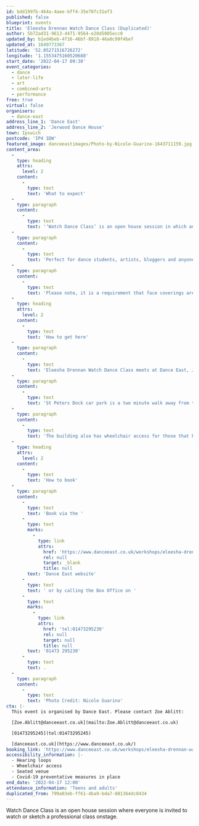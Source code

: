```yaml
---
id: bdd1997b-464a-4aee-bff4-35e78fc31ef3
published: false
blueprint: events
title: 'Eleesha Drennan Watch Dance Class (Duplicated)'
author: 5b72ad31-9613-4471-9564-e28d5005ecc0
updated_by: b1ed4beb-4f16-46bf-8918-46a0c99f4bef
updated_at: 1649773367
latitude: '52.05271516726272'
longitude: '1.1553475160520688'
start_date: '2022-04-17 09:30'
event_categories:
  - dance
  - later-life
  - art
  - combined-arts
  - performance
free: true
virtual: false
organisers:
  - dance-east
address_line_1: 'Dance East'
address_line_2: 'Jerwood Dance House'
town: Ipswich
postcode: 'IP4 1DW'
featured_image: danceeastimages/Photo-by-Nicole-Guarino-1643711159.jpg
content_area:
  -
    type: heading
    attrs:
      level: 2
    content:
      -
        type: text
        text: 'What to expect'
  -
    type: paragraph
    content:
      -
        type: text
        text: '‘Watch Dance Class’ is an open house session in which anyone and everyone is invited to watch or sketch a professional class onstage, giving a unique glimpse into how Eleesha Drennan and company dancers prepare before a show.'
  -
    type: paragraph
    content:
      -
        type: text
        text: 'Perfect for dance students, artists, bloggers and anyone interested in peeking behind the scenes. ‘Watch Dance Class’ is free to attend, but booking is required. '
  -
    type: paragraph
    content:
      -
        type: text
        text: 'Please note, it is a requirement that face coverings are worn at all times during the session (unless exempt).'
  -
    type: heading
    attrs:
      level: 2
    content:
      -
        type: text
        text: 'How to get here'
  -
    type: paragraph
    content:
      -
        type: text
        text: 'Eleesha Drennan Watch Dance Class meets at Dance East, Jerwood Dance House, Ipswich, IP4 1DW.'
  -
    type: paragraph
    content:
      -
        type: text
        text: 'St Peters Dock car park is a two minute walk away from the venue.'
  -
    type: paragraph
    content:
      -
        type: text
        text: 'The building also has wheelchair access for those that have accessibility needs.'
  -
    type: heading
    attrs:
      level: 2
    content:
      -
        type: text
        text: 'How to book'
  -
    type: paragraph
    content:
      -
        type: text
        text: 'Book via the '
      -
        type: text
        marks:
          -
            type: link
            attrs:
              href: 'https://www.danceeast.co.uk/workshops/eleesha-drennan-watch-a-dance-class/'
              rel: null
              target: _blank
              title: null
        text: 'Dance East website'
      -
        type: text
        text: ' or by calling the Box Office on '
      -
        type: text
        marks:
          -
            type: link
            attrs:
              href: 'tel:01473295230'
              rel: null
              target: null
              title: null
        text: '01473 295230'
      -
        type: text
        text: .
  -
    type: paragraph
    content:
      -
        type: text
        text: 'Photo Credit: Nicole Guarino'
cta: |-
  This event is organised by Dance East. Please contact Zoe Ablitt:

  [Zoe.Ablitt@danceeast.co.uk](mailto:Zoe.Ablitt@danceeast.co.uk)

  [01473295245](tel:01473295245)

  [danceeast.co.uk](https://www.danceeast.co.uk/)
booking_link: 'https://www.danceeast.co.uk/workshops/eleesha-drennan-watch-a-dance-class/'
accessibility_information: |-
  - Hearing loops
  - Wheelchair access
  - Seated venue 
  - Covid-19 preventative measures in place
end_date: '2022-04-17 12:00'
attendance_information: 'Teens and adults'
duplicated_from: 799a03eb-ff61-4ba9-bda7-881364dc8434
---
```

Watch Dance Class is an open house session where everyone is invited to watch or sketch a professional class onstage.